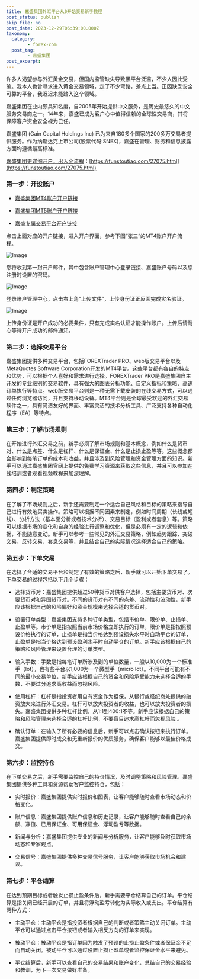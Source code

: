 ```yaml
---
title: 嘉盛集团外汇平台从0开始交易新手教程
post_status: publish
skip_file: no
post_date: 2023-12-29T06:39:00.000Z
taxonomy:
  category:
        - forex-com
  post_tag:
        - 嘉盛集团
post_excerpt: 
---
```

许多人渴望参与外汇黄金交易，但国内监管缺失导致黑平台泛滥，不少人因此受骗。我本人也曾寻求进入黄金交易领域，走了不少弯路，差点上当。正因缺乏安全可靠的平台，我迟迟未能踏入这个领域。

嘉盛集团在业内颇具知名度，自2005年开始提供中文服务，是历史最悠久的中文服务交易商之一。14年来，嘉盛已成为客户心中值得信赖的全球性交易商，其将保障客户资金安全视为己任。

嘉盛集团 (Gain Capital Holdings Inc) 已为来自180多个国家的200多万交易者提供服务。作为纳斯达克上市公司(股票代码:SNEX)，嘉盛在管理、财务和信息披露方面均遵循最高标准。

[嘉盛集团更详细开户，出入金流程](https://funstoutiao.com/27075.html)：[https://funstoutiao.com/27075.html](https://funstoutiao.com/27075.html)

### 第一步：开设账户

* [嘉盛集团MT4账户开户链接](https://s.ssgg.net/jsmt4)

* [嘉盛集团MT5账户开户链接](https://s.ssgg.net/jsmt5)

* [嘉盛专属交易平台开户链接](https://s.ssgg.net/js)

点击上面对应的开户链接，进入开户界面，参考下图“张三”的MT4账户开户流程。

![Image](https://prod-files-secure.s3.us-west-2.amazonaws.com/39ed1227-6d7d-4570-be36-9ccd4a2c4241/7a167aea-686b-400d-af59-4e18eb607a40/640.png?X-Amz-Algorithm=AWS4-HMAC-SHA256&X-Amz-Content-Sha256=UNSIGNED-PAYLOAD&X-Amz-Credential=ASIAZI2LB466UQNRJDLS%2F20250408%2Fus-west-2%2Fs3%2Faws4_request&X-Amz-Date=20250408T101309Z&X-Amz-Expires=3600&X-Amz-Security-Token=IQoJb3JpZ2luX2VjEPr%2F%2F%2F%2F%2F%2F%2F%2F%2F%2FwEaCXVzLXdlc3QtMiJHMEUCIH1AfGiWps4MngTDgNyaWxKSh39SBEtT6ZT%2ByKXFMIv1AiEAy8ARXQCdVT1vYhQb7LNGBr2ZWL0VpqDRFQ8eyUVkK9Mq%2FwMIchAAGgw2Mzc0MjMxODM4MDUiDGM7fBpKikraWlX3LircA0qLWHwmvsVe2SxMjspCaSd309cX%2FYRBJLQvNonbBcgn85mFyJZ1ZBKjWb8OFGyB6wxmLLwlG36J%2Fv8SYRshpYTLjI%2F5ucejumULJOykr9UZcIn%2FdQt0LeUKR1xjNZCWE6UcunaWWN2bvMOnNEZi0qgFS1C8b%2FWmyEsUNQcWmN%2FjxcsZuLAAWkdqIwV7F0CitB8lmTwFwxtzOKC%2FPN%2FTNviojDKH7ATM6vFQfuqNvN7jKXEOoembM3z0S2mCzgCsQAu06td15IjFLqaKuWG%2FK6xsPpvFiRlAQ2ljzBX6A%2BCHS9%2Ffb6KKhjrYUTAvoUxZ1e8sPQ9ufpDrN6vrfPElcvZXKkilj0hDcdWrAG8qkIC%2BF6EauD1M6FgYb1RWcxaB8uopftHIV1qa4fJ9xCLRQhFNX2dYDtfX1p4tOtAbUeCE1pD63r9puszSqJnOrtCjGeMIcbBg5ftc3Xph5DOejPn4flkW9lDhAJY%2FRubcrHo1p%2BJc78DUwJuNU6HMxc7Q9%2BgVFZQLARyTqOpvzxSVWeFsEh%2BlkPch5lg%2FEM8w1KRJVioi2Jq83K2WgMfSbZzWINzg4zW3wL8O%2Fbm300F6YufTaKuZyrKaajyakQp4bugjPdv8s223I1sreKzOMPHT078GOqUBav13i4tedHbt0HJ3Q%2Fchqyj37nAo43jeEVOzEWSlb9weNjK9BgfpxVXQSJ%2FhsmeBytJcArnQvHLM3L1d8SQBpgYQVKOlv8S0%2BwWQZZJWB07JzJ4LDVhKM%2B9EnkEdAStuyi3MK9J%2BLqCoNC2t530AAR6V9XPkmzhcJkaUHE7gMfkDsUO2iesiM4Kn9Y7Wit5TQhfXoB1AoTyYUyEJ%2BmyQS6f6wBGx&X-Amz-Signature=aec8f7d66f6215adccb1874bf34b03fd6e2b3821f3c8dab78198723e083ceb83&X-Amz-SignedHeaders=host&x-id=GetObject)

您将收到第一封开户邮件，其中包含账户管理中心登录链接、嘉盛账户号码以及您注册时设置的密码。

![Image](https://prod-files-secure.s3.us-west-2.amazonaws.com/39ed1227-6d7d-4570-be36-9ccd4a2c4241/eaa1c6b3-2877-4284-a0e1-530e222c27fb/image.png?X-Amz-Algorithm=AWS4-HMAC-SHA256&X-Amz-Content-Sha256=UNSIGNED-PAYLOAD&X-Amz-Credential=ASIAZI2LB466UQNRJDLS%2F20250408%2Fus-west-2%2Fs3%2Faws4_request&X-Amz-Date=20250408T101309Z&X-Amz-Expires=3600&X-Amz-Security-Token=IQoJb3JpZ2luX2VjEPr%2F%2F%2F%2F%2F%2F%2F%2F%2F%2FwEaCXVzLXdlc3QtMiJHMEUCIH1AfGiWps4MngTDgNyaWxKSh39SBEtT6ZT%2ByKXFMIv1AiEAy8ARXQCdVT1vYhQb7LNGBr2ZWL0VpqDRFQ8eyUVkK9Mq%2FwMIchAAGgw2Mzc0MjMxODM4MDUiDGM7fBpKikraWlX3LircA0qLWHwmvsVe2SxMjspCaSd309cX%2FYRBJLQvNonbBcgn85mFyJZ1ZBKjWb8OFGyB6wxmLLwlG36J%2Fv8SYRshpYTLjI%2F5ucejumULJOykr9UZcIn%2FdQt0LeUKR1xjNZCWE6UcunaWWN2bvMOnNEZi0qgFS1C8b%2FWmyEsUNQcWmN%2FjxcsZuLAAWkdqIwV7F0CitB8lmTwFwxtzOKC%2FPN%2FTNviojDKH7ATM6vFQfuqNvN7jKXEOoembM3z0S2mCzgCsQAu06td15IjFLqaKuWG%2FK6xsPpvFiRlAQ2ljzBX6A%2BCHS9%2Ffb6KKhjrYUTAvoUxZ1e8sPQ9ufpDrN6vrfPElcvZXKkilj0hDcdWrAG8qkIC%2BF6EauD1M6FgYb1RWcxaB8uopftHIV1qa4fJ9xCLRQhFNX2dYDtfX1p4tOtAbUeCE1pD63r9puszSqJnOrtCjGeMIcbBg5ftc3Xph5DOejPn4flkW9lDhAJY%2FRubcrHo1p%2BJc78DUwJuNU6HMxc7Q9%2BgVFZQLARyTqOpvzxSVWeFsEh%2BlkPch5lg%2FEM8w1KRJVioi2Jq83K2WgMfSbZzWINzg4zW3wL8O%2Fbm300F6YufTaKuZyrKaajyakQp4bugjPdv8s223I1sreKzOMPHT078GOqUBav13i4tedHbt0HJ3Q%2Fchqyj37nAo43jeEVOzEWSlb9weNjK9BgfpxVXQSJ%2FhsmeBytJcArnQvHLM3L1d8SQBpgYQVKOlv8S0%2BwWQZZJWB07JzJ4LDVhKM%2B9EnkEdAStuyi3MK9J%2BLqCoNC2t530AAR6V9XPkmzhcJkaUHE7gMfkDsUO2iesiM4Kn9Y7Wit5TQhfXoB1AoTyYUyEJ%2BmyQS6f6wBGx&X-Amz-Signature=9f07042973a7e0fbc04527d284808f49b7996cd334f3ab1038c4b18b3c5b099a&X-Amz-SignedHeaders=host&x-id=GetObject)

登录账户管理中心，点击右上角“上传文件”，上传身份证正反面完成实名验证。

![Image](https://prod-files-secure.s3.us-west-2.amazonaws.com/39ed1227-6d7d-4570-be36-9ccd4a2c4241/54090639-09fc-46b4-a135-e0289f707147/image.png?X-Amz-Algorithm=AWS4-HMAC-SHA256&X-Amz-Content-Sha256=UNSIGNED-PAYLOAD&X-Amz-Credential=ASIAZI2LB466UQNRJDLS%2F20250408%2Fus-west-2%2Fs3%2Faws4_request&X-Amz-Date=20250408T101309Z&X-Amz-Expires=3600&X-Amz-Security-Token=IQoJb3JpZ2luX2VjEPr%2F%2F%2F%2F%2F%2F%2F%2F%2F%2FwEaCXVzLXdlc3QtMiJHMEUCIH1AfGiWps4MngTDgNyaWxKSh39SBEtT6ZT%2ByKXFMIv1AiEAy8ARXQCdVT1vYhQb7LNGBr2ZWL0VpqDRFQ8eyUVkK9Mq%2FwMIchAAGgw2Mzc0MjMxODM4MDUiDGM7fBpKikraWlX3LircA0qLWHwmvsVe2SxMjspCaSd309cX%2FYRBJLQvNonbBcgn85mFyJZ1ZBKjWb8OFGyB6wxmLLwlG36J%2Fv8SYRshpYTLjI%2F5ucejumULJOykr9UZcIn%2FdQt0LeUKR1xjNZCWE6UcunaWWN2bvMOnNEZi0qgFS1C8b%2FWmyEsUNQcWmN%2FjxcsZuLAAWkdqIwV7F0CitB8lmTwFwxtzOKC%2FPN%2FTNviojDKH7ATM6vFQfuqNvN7jKXEOoembM3z0S2mCzgCsQAu06td15IjFLqaKuWG%2FK6xsPpvFiRlAQ2ljzBX6A%2BCHS9%2Ffb6KKhjrYUTAvoUxZ1e8sPQ9ufpDrN6vrfPElcvZXKkilj0hDcdWrAG8qkIC%2BF6EauD1M6FgYb1RWcxaB8uopftHIV1qa4fJ9xCLRQhFNX2dYDtfX1p4tOtAbUeCE1pD63r9puszSqJnOrtCjGeMIcbBg5ftc3Xph5DOejPn4flkW9lDhAJY%2FRubcrHo1p%2BJc78DUwJuNU6HMxc7Q9%2BgVFZQLARyTqOpvzxSVWeFsEh%2BlkPch5lg%2FEM8w1KRJVioi2Jq83K2WgMfSbZzWINzg4zW3wL8O%2Fbm300F6YufTaKuZyrKaajyakQp4bugjPdv8s223I1sreKzOMPHT078GOqUBav13i4tedHbt0HJ3Q%2Fchqyj37nAo43jeEVOzEWSlb9weNjK9BgfpxVXQSJ%2FhsmeBytJcArnQvHLM3L1d8SQBpgYQVKOlv8S0%2BwWQZZJWB07JzJ4LDVhKM%2B9EnkEdAStuyi3MK9J%2BLqCoNC2t530AAR6V9XPkmzhcJkaUHE7gMfkDsUO2iesiM4Kn9Y7Wit5TQhfXoB1AoTyYUyEJ%2BmyQS6f6wBGx&X-Amz-Signature=0e9f9648bb0490198fefa9e6847ce7a1f894d73370a581c53ccc3616f24bf5ed&X-Amz-SignedHeaders=host&x-id=GetObject)

上传身份证是开户成功的必要条件，只有完成实名认证才能操作账户。上传后请耐心等待开户成功的邮件通知。

### 第二步：选择交易平台

嘉盛集团提供多种交易平台，包括FOREXTrader PRO、web版交易平台以及MetaQuotes Software Corporation开发的MT4平台。这些平台都有各自的特点和优势，可以根据个人喜好和需求进行选择。FOREXTrader PRO是嘉盛集团自主开发的专业级别的交易软件，具有强大的图表分析功能、自定义指标和策略、高速订单执行等特点。web版交易平台则是一种无需下载安装的在线交易方式，可以通过任何浏览器访问，并且支持移动设备。MT4平台则是全球最受欢迎的外汇交易软件之一，具有简洁友好的界面、丰富灵活的技术分析工具、广泛支持各种自动化程序（EA）等特点。

### 第三步：了解市场规则

在开始进行外汇交易之前，新手必须了解市场规则和基本概念，例如什么是货币对、什么是点差、什么是杠杆、什么是保证金、什么是止损止盈等等。这些概念都会影响到每笔订单的成本和收益，并且涉及到风险管理和资金管理方面的知识。新手可以通过嘉盛集团官网上提供的免费学习资源来获取这些信息，并且可以参加在线培训或者观看视频教程来加深理解。

### 第四步：制定策略

在了解了市场规则之后，新手还需要制定一个适合自己风格和目标的策略来指导自己进行有效地买卖操作。策略可以根据不同因素来制定，例如时间周期（长线或短线）、分析方法（基本面分析或者技术分析）、交易目标（盈利或者套息）等。策略可以根据市场的变化和自身的经验进行调整和优化，但是必须有一定的逻辑和依据，不能随意变动。新手可以参考一些常见的外汇交易策略，例如趋势跟踪、突破交易、反转交易、套息交易等，并且结合自己的实际情况选择适合自己的策略。

### 第五步：下单交易

在选择了合适的交易平台和制定了有效的策略之后，新手就可以开始下单交易了。下单交易的过程包括以下几个步骤：

* 选择货币对：嘉盛集团提供超过50种货币对供客户选择，包括主要货币对、次要货币对和异国货币对。不同的货币对有不同的点差、流动性和波动性，新手应该根据自己的风险偏好和资金规模来选择合适的货币对。

* 设置订单类型：嘉盛集团支持多种订单类型，包括市价单、限价单、止损单、止盈单等。市价单是指按照当前市场价格立即执行的订单，限价单是指按照预设价格执行的订单，止损单是指当价格达到预设损失水平时自动平仓的订单，止盈单是指当价格达到预设盈利水平时自动平仓的订单。新手应该根据自己的策略和风险管理来设置合理的订单类型。

* 输入手数：手数是指每笔订单所涉及到的单位数量，一般以10,000为一个标准手（lot），也有些平台以1,000为一个微型手（micro lot）。不同平台可能有不同的最小交易单位，新手应该根据自己的资金和风险承受能力来选择合适的手数，不要过分追求高收益而忽视风险。

* 使用杠杆：杠杆是指投资者用自有资金作为担保，从银行或经纪商处提供的融资放大来进行外汇交易。杠杆可以放大投资者的收益，也可以放大投资者的损失。嘉盛集团提供多种杠杆比例，从1:1到400:1不等。新手应该根据自己的策略和风险管理来选择合适的杠杆比例，不要盲目追求高杠杆而忽视风险 。

* 确认订单：在输入了所有必要的信息后，新手可以点击确认按钮来执行订单。嘉盛集团提供即时成交和无重新报价的优质服务，确保客户能够以最佳价格成交。

### 第六步：监控持仓

在下单交易之后，新手需要监控自己的持仓情况，及时调整策略和风险管理。嘉盛集团提供多种工具和资源帮助客户监控持仓，包括：

* 实时报价：嘉盛集团提供实时报价和图表，让客户能够随时查看市场动态和价格变化。

* 账户信息：嘉盛集团提供账户信息和历史记录，让客户能够随时查看自己的余额、净值、已用保证金、可用保证金、浮动盈亏等数据。

* 新闻与分析：嘉盛集团提供专业的新闻与分析服务，让客户能够及时获取市场动态和专家观点。

* 交易信号：嘉盛集团提供多种交易信号服务，让客户能够获取市场机会和建议。

### 第七步：平仓结算

在达到预期目标或者触发止损止盈条件后，新手需要平仓结算自己的订单。平仓结算是指关闭已经开启的订单，并且将浮动盈亏转化为实际收入或支出。平仓结算有两种方式：

* 主动平仓：主动平仓是指投资者根据自己的判断或者策略主动关闭订单。主动平仓可以通过点击平仓按钮或者输入相反方向的订单来实现。

* 被动平仓：被动平仓是指订单因为触发了预设的止损止盈条件或者保证金不足而自动关闭。被动平仓可以通过设置止损止盈单或者监控保证金水平来避免。

* 平仓结算后，新手可以查看自己的交易结果和账户变化，总结自己的交易经验和教训，为下一次交易做好准备。